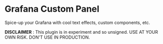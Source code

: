 # Grafana Custom Panel

Spice-up your Grafana with cool text effects, custom components, etc.

**DISCLAIMER** : This plugin is in experiment and so unsigned. USE AT YOUR OWN RISK. DON'T USE IN PRODUCTION.

